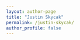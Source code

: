 ```yaml
---
layout: author-page
title: "Justin Skycak"
permalink: /justin-skycak/
author_profile: false
---
```

